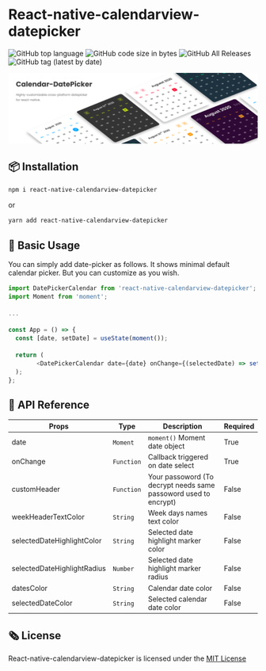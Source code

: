 # React-native-calendarview-datepicker
![GitHub top language](https://img.shields.io/github/languages/top/RavisaraDev/react-native-calendarview-datepicker?color=yellow&style=flat-square) ![GitHub code size in bytes](https://img.shields.io/github/languages/code-size/RavisaraDev/react-native-calendarview-datepicker?color=greenlabel=size&style=flat-square) ![GitHub All Releases](https://img.shields.io/github/downloads/RavisaraDev/react-native-calendarview-datepicker/total?color=%2300A3FF&logo=Github&style=flat-square) ![GitHub tag (latest by date)](https://img.shields.io/github/v/tag/RavisaraDev/react-native-calendarview-datepicker?color=%23C678DD&label=version&style=flat-square)

![Encipher screenshot](./assets/banner.png?raw=true "Optional Title")

📦 Installation
----


```sh
npm i react-native-calendarview-datepicker
``` 
or

```sh
yarn add react-native-calendarview-datepicker
``` 

🚀 Basic Usage
----

You can simply add date-picker as follows. It shows minimal default calendar picker. But you can customize as you wish.
```javascript
import DatePickerCalendar from 'react-native-calendarview-datepicker';
import Moment from 'moment';

...

const App = () => {
  const [date, setDate] = useState(moment());

  return (
        <DatePickerCalendar date={date} onChange={(selectedDate) => setDate(selectedDate)}/>
  );
};
```

📑 API Reference
----

| Props| Type | Description | Required
| -------- | ------- | -------- | -------- |
| date | ```Moment``` | ```moment()``` Moment date object | True
| onChange |```Function```| Callback triggered on date select | True
| customHeader |```Function```| Your passoword (To decrypt needs same passoword used to encrypt) | False
| weekHeaderTextColor | ```String``` | Week days names text color | False
| selectedDateHighlightColor | ```String``` | Selected date highlight marker color | False
| selectedDateHighlightRadius | ```Number``` | Selected date highlight marker radius | False
| datesColor | ```String``` | Calendar date color | False
| selectedDateColor|  ```String``` | Selected calendar date color | False



🗞 License
----

React-native-calendarview-datepicker is licensed under the [MIT License](/LICENSE)
